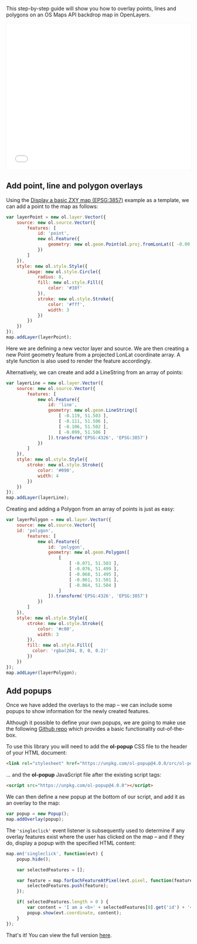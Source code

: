 This step-by-step guide will show you how to overlay points, lines and polygons on an OS Maps API backdrop map in OpenLayers.

<p><iframe style="width:100%;height:400px;max-width:1200px;border:1px solid #f5f5f5;" src="/public/os-data-hub-tutorials/dist/quick-start/openlayers-adding-overlays.php"></iframe></p>

## Add point, line and polygon overlays

Using the [Display a basic ZXY map (EPSG:3857)](https://labs.os.uk/public/os-data-hub-examples/os-maps-api/zxy-3857-basic-map) example as a template, we can add a point to the map as follows:

```js
var layerPoint = new ol.layer.Vector({
    source: new ol.source.Vector({
        features: [
            id: 'point',
            new ol.Feature({
                geometry: new ol.geom.Point(ol.proj.fromLonLat([ -0.09, 51.5 ]))
            })
        ]
    }),
    style: new ol.style.Style({
        image: new ol.style.Circle({
            radius: 8,
            fill: new ol.style.Fill({
                color: '#38f'
            }),
            stroke: new ol.style.Stroke({
                color: '#fff',
                width: 3
            })
        })
    })
});
map.addLayer(layerPoint);
```

Here we are defining a new vector layer and source. We are then creating a new Point geometry feature from a projected LonLat coordinate array. A style function is also used to render the feature accordingly.

Alternatively, we can create and add a LineString from an array of points:

```js
var layerLine = new ol.layer.Vector({
    source: new ol.source.Vector({
        features: [
            new ol.Feature({
                id: 'line',
                geometry: new ol.geom.LineString([
                    [ -0.119, 51.503 ],
                    [ -0.111, 51.506 ],
                    [ -0.106, 51.502 ],
                    [ -0.099, 51.506 ]
                ]).transform('EPSG:4326', 'EPSG:3857')
            })
        ]
    }),
    style: new ol.style.Style({
        stroke: new ol.style.Stroke({
            color: '#090',
            width: 4
        })
    })
});
map.addLayer(layerLine);
```

Creating and adding a Polygon from an array of points is just as easy:

```js
var layerPolygon = new ol.layer.Vector({
    source: new ol.source.Vector({
    id: 'polygon',
        features: [
            new ol.Feature({
                id: 'polygon',
                geometry: new ol.geom.Polygon([
                    [
                        [ -0.071, 51.503 ],
                        [ -0.076, 51.499 ],
                        [ -0.068, 51.495 ],
                        [ -0.061, 51.501 ],
                        [ -0.064, 51.504 ]
                    ]
                ]).transform('EPSG:4326', 'EPSG:3857')
            })
        ]
    }),
    style: new ol.style.Style({
        stroke: new ol.style.Stroke({
            color: '#c00',
            width: 3
        }),
        fill: new ol.style.Fill({
          color: 'rgba(204, 0, 0, 0.2)'
        })
    })
});
map.addLayer(layerPolygon);
```

## Add popups

Once we have added the overlays to the map &ndash; we can include some popups to show information for the newly created features.

Although it possible to define your own popups, we are going to make use the following [Github repo](https://github.com/walkermatt/ol-popup) which provides a basic functionality out-of-the-box.

To use this library you will need to add the **ol-popup** CSS file to the header of your HTML document: 

```html
<link rel="stylesheet" href="https://unpkg.com/ol-popup@4.0.0/src/ol-popup.css" />
```

... and the **ol-popup** JavaScript file after the existing script tags:

```html
<script src="https://unpkg.com/ol-popup@4.0.0"></script>
```

We can then define a new popup at the bottom of our script, and add it as an overlay to the map:

```js
var popup = new Popup();
map.addOverlay(popup);
```

The `'singleclick'` event listener is subsequently used to determine if any overlay features exist where the user has clicked on the map &ndash; and if they do, display a popup with the specified HTML content:

```js
map.on('singleclick', function(evt) {
    popup.hide();

    var selectedFeatures = [];

    var feature = map.forEachFeatureAtPixel(evt.pixel, function(feature, layer) {
        selectedFeatures.push(feature);
    });

    if( selectedFeatures.length > 0 ) {
        var content = 'I am a <b>' + selectedFeatures[0].get('id') + '</b>.';
        popup.show(evt.coordinate, content);
    }
});
```

That's it! You can view the full version [here](/public/os-data-hub-tutorials/dist/quick-start/openlayers-adding-overlays.php).
